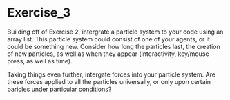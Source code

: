 # Exercise_3


Building off of Exercise 2, intergrate a particle system to your code using an array list. This particle system could consist of one of your agents, or it could be something new. Consider how long the particles last, the creation of new particles, as well as when they appear (interactivity, key/mouse press, as well as time).

Taking things even further, intergate forces into your particle system. Are these forces applied to all the particles universally, or only upon certain paricles under particular conditions?